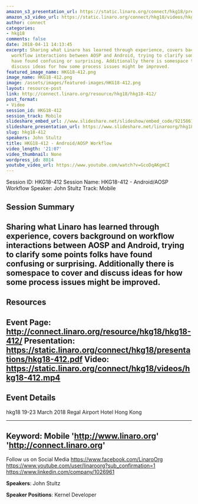 ```yaml
---
amazon_s3_presentation_url: https://static.linaro.org/connect/hkg18/presentations/hkg18-412.pdf
amazon_s3_video_url: https://static.linaro.org/connect/hkg18/videos/hkg18-412.mp4
author: connect
categories:
- hkg18
comments: false
date: 2018-04-11 14:13:45
excerpt: Sharing what Linaro has learned through experience, covers background on
  workflow interactions between AOSP and Android, trying to clarify some points folks
  have found confusing or surprising. Additionally there is somespace to cover and
  discuss ideas for how some process issues might be improved.
featured_image_name: HKG18-412.png
image_name: HKG18-412.png
image: /assets/images/featured-images/HKG18-412.png
layout: resource-post
link: http://connect.linaro.org/resource/hkg18/hkg18-412/
post_format:
- Video
session_id: HKG18-412
session_track: Mobile
slideshare_embed_url: //www.slideshare.net/slideshow/embed_code/92158614
slideshare_presentation_url: https://www.slideshare.net/linaroorg/hkg18412-androidaosp-workflow
slug: hkg18-412
speakers: John Stultz
title: HKG18-412 - Android/AOSP Workflow
video_length: '21:07'
video_thumbnail: None
wordpress_id: 8814
youtube_video_url: https://www.youtube.com/watch?v=GcoDqAKgmCI
---
```


Session ID: HKG18-412
Session Name: HKG18-412 - Android/AOSP Workflow
Speaker: John Stultz
Track: Mobile


## Session Summary
Sharing what Linaro has learned through experience, covers background on workflow interactions between AOSP and Android, trying to clarify some points folks have found confusing or surprising. Additionally there is somespace to cover and discuss ideas for how some process issues might be improved.
---------------------------------------------------
## Resources
Event Page: http://connect.linaro.org/resource/hkg18/hkg18-412/
Presentation: https://static.linaro.org/connect/hkg18/presentations/hkg18-412.pdf
Video: https://static.linaro.org/connect/hkg18/videos/hkg18-412.mp4
 ---------------------------------------------------
## Event Details
hkg18
19-23 March 2018
Regal Airport Hotel Hong Kong

---------------------------------------------------
Keyword: Mobile
'http://www.linaro.org'
'http://connect.linaro.org'
---------------------------------------------------
Follow us on Social Media
https://www.facebook.com/LinaroOrg
https://www.youtube.com/user/linaroorg?sub_confirmation=1
https://www.linkedin.com/company/1026961

**Speakers**: John Stultz

**Speaker Positions**: Kernel Developer
